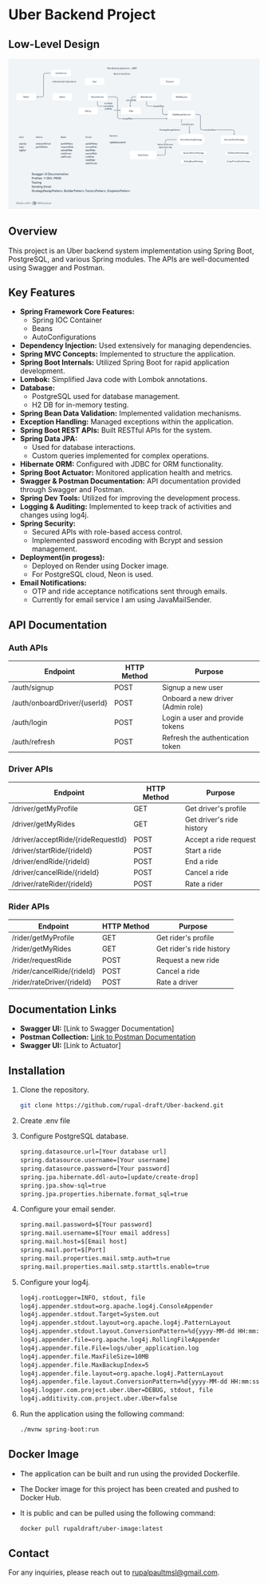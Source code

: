 
# Uber Backend Project

## Low-Level Design
![LLD](/assets/LLD.png)

## Overview
This project is an Uber backend system implementation using Spring Boot, PostgreSQL, and various Spring modules. The APIs are well-documented using Swagger and Postman.

## Key Features
- **Spring Framework Core Features:**
  - Spring IOC Container
  - Beans
  - AutoConfigurations
- **Dependency Injection:** Used extensively for managing dependencies.
- **Spring MVC Concepts:** Implemented to structure the application.
- **Spring Boot Internals:** Utilized Spring Boot for rapid application development.
- **Lombok:** Simplified Java code with Lombok annotations.
- **Database:**
  - PostgreSQL used for database management.
  - H2 DB for in-memory testing.
- **Spring Bean Data Validation:** Implemented validation mechanisms.
- **Exception Handling:** Managed exceptions within the application.
- **Spring Boot REST APIs:** Built RESTful APIs for the system.
- **Spring Data JPA:**
  - Used for database interactions.
  - Custom queries implemented for complex operations.
- **Hibernate ORM:** Configured with JDBC for ORM functionality.
- **Spring Boot Actuator:** Monitored application health and metrics.
- **Swagger & Postman Documentation:** API documentation provided through Swagger and Postman.
- **Spring Dev Tools:** Utilized for improving the development process.
- **Logging & Auditing:** Implemented to keep track of activities and changes using log4j.
- **Spring Security:**
  - Secured APIs with role-based access control.
  - Implemented password encoding with Bcrypt and session management.
- **Deployment(in progess):**
  - Deployed on Render using Docker image.
  - For PostgreSQL cloud, Neon is used.
- **Email Notifications:**
  - OTP and ride acceptance notifications sent through emails.
  - Currently for email service I am using JavaMailSender.  

## API Documentation

### Auth APIs
| Endpoint                   | HTTP Method | Purpose                                          |
|----------------------------|-------------|--------------------------------------------------|
| /auth/signup               | POST        | Signup a new user                                |
| /auth/onboardDriver/{userId} | POST        | Onboard a new driver (Admin role)               |
| /auth/login                | POST        | Login a user and provide tokens                  |
| /auth/refresh              | POST        | Refresh the authentication token                 |

### Driver APIs
| Endpoint                   | HTTP Method | Purpose                                          |
|----------------------------|-------------|--------------------------------------------------|
| /driver/getMyProfile       | GET         | Get driver's profile                             |
| /driver/getMyRides         | GET         | Get driver's ride history                        |
| /driver/acceptRide/{rideRequestId} | POST   | Accept a ride request                           |
| /driver/startRide/{rideId} | POST        | Start a ride                                     |
| /driver/endRide/{rideId}   | POST        | End a ride                                       |
| /driver/cancelRide/{rideId}| POST        | Cancel a ride                                    |
| /driver/rateRider/{rideId} | POST        | Rate a rider                                     |

### Rider APIs
| Endpoint                   | HTTP Method | Purpose                                          |
|----------------------------|-------------|--------------------------------------------------|
| /rider/getMyProfile        | GET         | Get rider's profile                              |
| /rider/getMyRides          | GET         | Get rider's ride history                         |
| /rider/requestRide         | POST        | Request a new ride                               |
| /rider/cancelRide/{rideId} | POST        | Cancel a ride                                    |
| /rider/rateDriver/{rideId} | POST        | Rate a driver                                    |

## Documentation Links
- **Swagger UI:** [Link to Swagger Documentation]
- **Postman Collection:** [Link to Postman Documentation](https://documenter.getpostman.com/view/30415721/2sAYJAdxZj)
- **Swagger UI:** [Link to Actuator]

## Installation
1. Clone the repository.
    ```sh
    git clone https://github.com/rupal-draft/Uber-backend.git
    ```

2. Create .env file

3. Configure PostgreSQL database.
    ```sh
    spring.datasource.url=[Your database url]
    spring.datasource.username=[Your username]
    spring.datasource.password=[Your password]
    spring.jpa.hibernate.ddl-auto=[update/create-drop]
    spring.jpa.show-sql=true
    spring.jpa.properties.hibernate.format_sql=true  
    ```
4. Configure your email sender.
    ```sh
    spring.mail.password=$[Your password]
    spring.mail.username=$[Your email address]
    spring.mail.host=$[Email host]
    spring.mail.port=$[Port]
    spring.mail.properties.mail.smtp.auth=true
    spring.mail.properties.mail.smtp.starttls.enable=true  
    ```
5. Configure your log4j.
    ```sh
    log4j.rootLogger=INFO, stdout, file
    log4j.appender.stdout=org.apache.log4j.ConsoleAppender
    log4j.appender.stdout.Target=System.out
    log4j.appender.stdout.layout=org.apache.log4j.PatternLayout
    log4j.appender.stdout.layout.ConversionPattern=%d{yyyy-MM-dd HH:mm:ss} [%t] %-5p %c - %m%n
    log4j.appender.file=org.apache.log4j.RollingFileAppender
    log4j.appender.file.File=logs/uber_application.log
    log4j.appender.file.MaxFileSize=10MB
    log4j.appender.file.MaxBackupIndex=5
    log4j.appender.file.layout=org.apache.log4j.PatternLayout
    log4j.appender.file.layout.ConversionPattern=%d{yyyy-MM-dd HH:mm:ss} [%t] %-5p %c - %m%n
    log4j.logger.com.project.uber.Uber=DEBUG, stdout, file
    log4j.additivity.com.project.uber.Uber=false 
    ```          
6. Run the application using the following command:
   ```sh
   ./mvnw spring-boot:run
   ```

## Docker Image
- The application can be built and run using the provided Dockerfile.
- The Docker image for this project has been created and pushed to Docker Hub.
- It is public and can be pulled using the following command:
  
    ```bash
    docker pull rupaldraft/uber-image:latest
    ```

## Contact
For any inquiries, please reach out to rupalpaultmsl@gmail.com.
